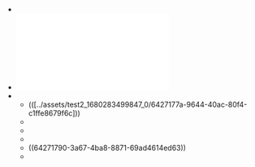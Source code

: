 -
- ![test2.pdf](../assets/test2_1680283499847_0.pdf)
-
	- (([../assets/test2_1680283499847_0/6427177a-9644-40ac-80f4-c1ffe8679f6c]))
	- 
	- 
	- 
	- ((64271790-3a67-4ba8-8871-69ad4614ed63))
	- 
